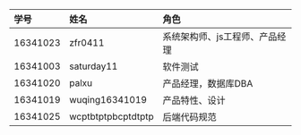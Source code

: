 
| 学号   | 姓名   | 角色   | 
|:----|:----|:----|
| 16341023   | zfr0411   | 系统架构师、js工程师、产品经理   | 
| 16341003   | saturday11   | 软件测试   | 
| 16341020   | palxu   |  产品经理，数据库DBA  | 
| 16341019   | wuqing16341019   | 产品特性、设计   | 
| 16341025   | wcptbtptpbcptdtptp   | 后端代码规范   | 
